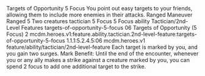 <ability>
  <name>Targets of Opportunity</name>
  <cost>5 Focus</cost>
  <flavor>You point out easy targets to your friends, allowing them to include more enemies in their attacks.</flavor>
  <keywords>
    <keyword>Ranged</keyword>
  </keywords>
  <type>Maneuver</type>
  <distance>Ranged 5</distance>
  <target>Two creatures</target>
  <metadata>
    <class>tactician</class>
    <cost>5 Focus</cost>
    <cost_amount>5</cost_amount>
    <cost_resource>Focus</cost_resource>
    <feature_type>ability</feature_type>
    <file_dpath>Tactician/2nd-Level Features</file_dpath>
    <item_id>targets-of-opportunity-5-focus</item_id>
    <item_index>06</item_index>
    <item_name>Targets of Opportunity (5 Focus)</item_name>
    <level>2</level>
    <scc>mcdm.heroes.v1:feature.ability.tactician.2nd-level-feature:targets-of-opportunity-5-focus</scc>
    <scdc>1.1.1:5.2.4.5:06</scdc>
    <source>mcdm.heroes.v1</source>
    <type>feature/ability/tactician/2nd-level-feature</type>
  </metadata>
  <effects>
    <effect type="mundane">Each target is marked by you, and you gain two surges. Mark Benefit: Until the end of the encounter, whenever you or any ally makes a strike against a creature marked by you, you can spend 2 focus to add one additional target to the strike.</effect>
  </effects>
</ability>
